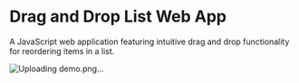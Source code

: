 # Drag and Drop List Web App

A JavaScript web application featuring intuitive drag and drop functionality for reordering items in a list.

![Uploading demo.png…]()

